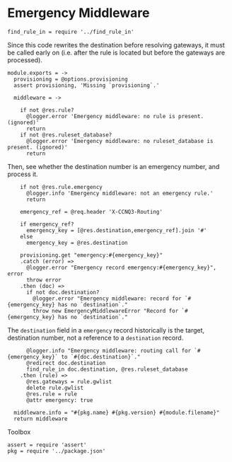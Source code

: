 Emergency Middleware
====================

    find_rule_in = require '../find_rule_in'

Since this code rewrites the destination before resolving gateways, it must be called early on (i.e. after the rule is located but before the gateways are processed).

    module.exports = ->
      provisioning = @options.provisioning
      assert provisioning, 'Missing `provisioning`.'

      middleware = ->

        if not @res.rule?
          @logger.error 'Emergency middleware: no rule is present. (ignored)'
          return
        if not @res.ruleset_database?
          @logger.error 'Emergency middleware: no ruleset_database is present. (ignored)'
          return

Then, see whether the destination number is an emergency number, and process it.

        if not @res.rule.emergency
          @logger.info 'Emergency middleware: not an emergency rule.'
          return

        emergency_ref = @req.header 'X-CCNQ3-Routing'

        if emergency_ref?
          emergency_key = [@res.destination,emergency_ref].join '#'
        else
          emergency_key = @res.destination

        provisioning.get "emergency:#{emergency_key}"
        .catch (error) =>
          @logger.error "Emergency record emergency:#{emergency_key}", error
          throw error
        .then (doc) =>
          if not doc.destination?
            @logger.error "Emergency middleware: record for `#{emergency_key} has no `destination`."
            throw new EmergencyMiddlewareError "Record for `#{emergency_key} has no `destination`."

The `destination` field in a `emergency` record historically is the target, destination number, not a reference to a `destination` record.

          @logger.info "Emergency middleware: routing call for `#{emergency_key}` to `#{doc.destination}`."
          @redirect doc.destination
          find_rule_in doc.destination, @res.ruleset_database
        .then (rule) =>
          @res.gateways = rule.gwlist
          delete rule.gwlist
          @res.rule = rule
          @attr emergency: true

      middleware.info = "#{pkg.name} #{pkg.version} #{module.filename}"
      return middleware

Toolbox

    assert = require 'assert'
    pkg = require '../package.json'
